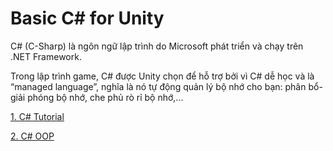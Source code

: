 # Basic C# for Unity

C# (C-Sharp) là ngôn ngữ lập trình do Microsoft phát triển và chạy trên .NET Framework.

Trong lập trình game, C# được Unity chọn để hỗ trợ bởi vì C# dễ học và là “managed language”, nghĩa là nó tự động quản lý bộ nhớ cho bạn: phân bổ-giải phóng bộ nhớ, che phủ rò rỉ bộ nhớ,...

[1. C# Tutorial](https://github.com/unity-learn/basic-csharp-for-unity/wiki/C%23-Tutorial)

[2. C# OOP](https://github.com/unity-learn/basic-csharp-for-unity/wiki/C%23-OOP)
